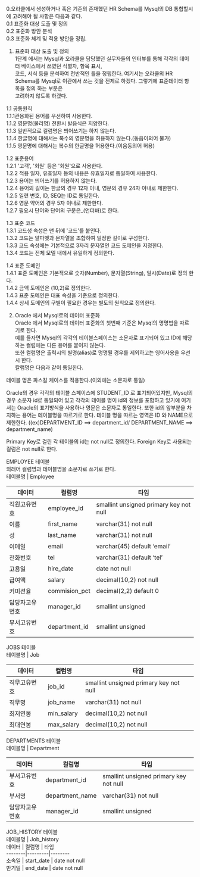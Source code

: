 0.오라클에서 생성하거나 혹은 기존의 존재했던 HR Schema를 Mysql의 DB 통합할시에 고려해야 될 사항은 다음과 같다.  
0.1 표준화 대상 도출 및 정의  
0.2 표준화 방안 분석  
0.3 표준화 체계 및 적용 방안을 정립.  
  
1. 표준화 대상 도출 및 정의  
1단계 에서는 Mysql과 오라클을 담당했던 실무자들의 인터뷰를 통해 각각의 데이터 베이스에서 쓰였던 식별자, 항목 표시,  
코드, 서식 등을 분석하여 전반적인 틀을 정립한다.
여기서는 오라클의 HR Schema를 Mysql로 이관에서 쓰는 것을 전제로 하겠다. 그렇기에 표준데이터 항목을 정의 하는 부분은  
고려하지 않도록 하겠다.  
  
1.1 공통원칙  
1.1.1관용화된 용어를 우선하여 사용한다.  
1.1.2 영문명(물리명) 전환시 발음식은 지양한다.  
1.1.3 일반적으로 컬럼명은 띄어쓰기는 하지 않는다.  
1.1.4 한글명에 대해서는 복수의 영문명을 허용하지 않는다.(동음이의어 불가)  
1.1.5 영문명에 대해서는 복수의 한글명을 허용한다.(이음동의어 허용)  
  
1.2 표준용어  
1.2.1 '고객', '회원' 등은 '회원'으로 사용한다.  
1.2.2 적용 일자, 유효일자 등의 내용은 유효일자로 통일하여 사용한다.  
1.2.3 용어는 띄어쓰기를 허용하지 않는다.  
1.2.4 용어의 길이는 한글의 경우 12자 이내, 영문의 경우 24자 이내로 제한한다.  
1.2.5 일련 변호, ID, SEQ는 ID로 통일한다.  
1.2.6 영문 약어의 경우 5자 이내로 제한한다.  
1.2.7 필요시 단어와 단어의 구분은_(언더바)로 한다.  
  
1.3 표준 코드  
1.3.1 코드성 속성은 맨 뒤에 '코드'를 붙인다.  
1.3.2 코드는 알파벳과 문자열을 조합하여 일정한 길이로 구성한다.  
1.3.3 코드 속성에는 기본적으로 3자리 문자열인 코드 도메인을 지정한다.  
1.3.4 코드는 전체 모델 내에서 유일하게 정의한다.  
  
1.4 표준 도메인  
1.4.1 표준 도메인은 기본적으로 숫자(Number), 문자열(String), 일시(Date)로 정의 한다.  
1.4.2 금액 도메인은 (10,2)로 정의한다.  
1.4.3 표준 도메인은 대표 속성을 기준으로 정의한다.  
1.4.4 상세 도메인의 구별이 필요한 경우는 별도의 원칙으로 정의한다.  
  
2. Oracle 에서 Mysql로의 데이터 표준화  
Oracle 에서 Mysql로의 데이터 표준화의 첫번째 기준은 Mysql의 명명법을 따르기로 한다.  
예를 들자면 Mysql의 각각의 테이블스페이스는 소문자로 표기되어 있고 ID에 해당하는 컬럼에는 다른 용어를 붙이지 않는다.  
또한 컬럼명은 출력시의 별명(alias)로 명명될 경우를 제외하고는 영어사용을 우선시 한다.  
칼럼명은 다음과 같이 통일한다.  
  
테이블 명은 파스칼 케이스를 적용한다.(이외에는 소문자로 통일)  
  
Oracle의 경우 각각의 테이블 스페이스에 STUDENT_ID 로 표기되어있지만, Mysql의 경우 소문자 id로 통일되어 있고 각각의 테이블 명이 id의 정보를 포함하고 있기에 여기서는 Oracle의 표기방식을 사용하나 영문은 소문자로 통일한다. 또한 id의 앞부분을 차지하는 용어는 테이블명을 따르기로 한다. 테이블 명을 따르는 영역은 ID 와 NAME으로 제한한다. ((ex)DEPARTMENT_ID ==> department_id/ DEPARTMENT_NAME ==> department_name)  
  
Primary Key로 걸린 각 테이블의 id는 not null로 정의한다. Foreign Key로 사용되는 컬럼은 not null로 한다.  
  
EMPLOYEE 테이블  
외래어 컬럼명과 테이블명을 소문자로 쓰기로 한다.  
테이블명 | Employee  
  
데이터 | 컬럼명 | 타입  
--------|---------|--------  
직원고유번호 | employee_id | smallint unsigned primary key not null  
이름 | first_name | varchar(31) not null  
성 | last_name | varchar(31) not null  
이메일 | email | varchar(45) default ‘email’  
전화번호 | tel | varchar(31) default ‘tel’  
고용일 | hire_date | date not null  
급여액 | salary | decimal(10,2) not null  
커미션율 | commision_pct | decimal(2,2) default 0  
담당자고유번호 | manager_id | smallint unsigned  
부서고유번호 | department_id | smallint unsigned  
  
JOBS 테이블  
테이블명 | Job  

데이터 | 컬럼명 | 타입  
--------|---------|--------  
직무고유번호 | job_id | smallint unsigned primary key not null  
직무명 | job_name | varchar(31) not null  
최저연봉 | min_salary | decimal(10,2) not null  
최대연봉 | max_salary | decimal(10,2) not null  
  
DEPARTMENTS 테이블  
테이블명 | Department  

데이터 | 컬럼명 | 타입  
--------|---------|--------  
부서고유번호 | department_id | smallint unsigned primary key not null  
부서명 | department_name | varchar(31) not null  
담당자고유번호 | manager_id | smallint unsigned  
  
JOB_HISTORY 테이블  
테이블명 | Job_history  
데이터 | 컬럼명 | 타입  
--------|---------|--------  
소속일 | start_date | date not null  
만기일 | end_date | date not null  
